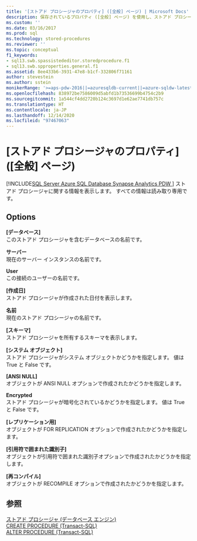 ```yaml
---
title: '[ストアド プロシージャのプロパティ] ([全般] ページ) | Microsoft Docs'
description: 保存されているプロパティ ([全般] ページ) を使用し、ストアド プロシージャに関する読み取り専用情報を表示する方法について説明します。
ms.custom: ''
ms.date: 03/16/2017
ms.prod: sql
ms.technology: stored-procedures
ms.reviewer: ''
ms.topic: conceptual
f1_keywords:
- sql13.swb.spassistededitor.storedprocedure.f1
- sql13.swb.spproperties.general.f1
ms.assetid: 8ee433b6-3931-47e8-b1cf-332806f71161
author: stevestein
ms.author: sstein
monikerRange: '>=aps-pdw-2016||=azuresqldb-current||=azure-sqldw-latest||>=sql-server-2016||>=sql-server-linux-2017||=azuresqldb-mi-current'
ms.openlocfilehash: 838972be7586009d5abfd1b73536699b4754c2b9
ms.sourcegitcommit: 1a544cf4dd2720b124c3697d1e62ae7741db757c
ms.translationtype: HT
ms.contentlocale: ja-JP
ms.lasthandoff: 12/14/2020
ms.locfileid: "97467063"
---
```

# <a name="stored-procedure-properties-general-page"></a>[ストアド プロシージャのプロパティ] ([全般] ページ)
[!INCLUDE[SQL Server Azure SQL Database Synapse Analytics PDW ](../../includes/applies-to-version/sql-asdb-asdbmi-asa-pdw.md)]
  ストアド プロシージャに関する情報を表示します。 すべての情報は読み取り専用です。  
  
## <a name="options"></a>Options  
 **[データベース]**  
 このストアド プロシージャを含むデータベースの名前です。  
  
 **サーバー**  
 現在のサーバー インスタンスの名前です。  
  
 **User**  
 この接続のユーザーの名前です。  
  
 **[作成日]**  
 ストアド プロシージャが作成された日付を表示します。  
  
 **名前**  
 現在のストアド プロシージャの名前です。  
  
 **[スキーマ]**  
 ストアド プロシージャを所有するスキーマを表示します。  
  
 **[システム オブジェクト]**  
 ストアド プロシージャがシステム オブジェクトかどうかを指定します。 値は True と False です。  
  
 **[ANSI NULL]**  
 オブジェクトが ANSI NULL オプションで作成されたかどうかを指定します。  
  
 **Encrypted**  
 ストアド プロシージャが暗号化されているかどうかを指定します。 値は True と False です。  
  
 **[レプリケーション用]**  
 オブジェクトが FOR REPLICATION オプションで作成されたかどうかを指定します。  
  
 **[引用符で囲まれた識別子]**  
 オブジェクトが引用符で囲まれた識別子オプションで作成されたかどうかを指定します。  
  
 **[再コンパイル]**  
 オブジェクトが RECOMPILE オプションで作成されたかどうかを指定します。  
  
## <a name="see-also"></a>参照  
 [ストアド プロシージャ &#40;データベース エンジン&#41;](../../relational-databases/stored-procedures/stored-procedures-database-engine.md)   
 [CREATE PROCEDURE &#40;Transact-SQL&#41;](../../t-sql/statements/create-procedure-transact-sql.md)   
 [ALTER PROCEDURE &#40;Transact-SQL&#41;](../../t-sql/statements/alter-procedure-transact-sql.md)  
  
  

